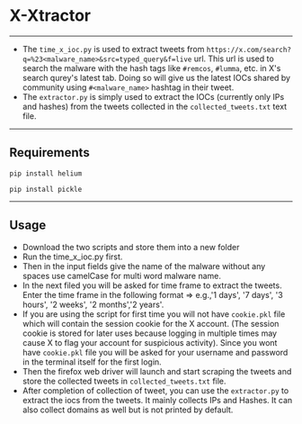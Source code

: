 # X-Xtractor
---

- The `time_x_ioc.py` is used to extract tweets from `https://x.com/search?q=%23<malware_name>&src=typed_query&f=live` url. This url is used to search the malware with the hash tags like `#remcos`, `#lumma`, etc. in X's search qurey's latest tab. Doing so will give us the latest IOCs shared by community using `#<malware_name>` hashtag in their tweet.
- The `extractor.py` is simply used to extract the IOCs (currently only IPs and hashes) from the tweets collected in the `collected_tweets.txt` text file.
---
## Requirements

```
pip install helium
```

```
pip install pickle
```

---
## Usage
- Download the two scripts and store them into a new folder
- Run the time_x_ioc.py first.
- Then in the input fields give the name of the malware without any spaces use camelCase for multi word malware name.
- In the next filed you will be asked for time frame to extract the tweets. Enter the time frame in the following format => e.g.,'1 days', '7 days', '3 hours', '2 weeks', '2 months','2 years'.
- If you are using the script for first time you will not have `cookie.pkl` file which will contain the session cookie for the X account. (The session cookie is stored for later uses because logging in multiple times may cause X to flag your account for suspicious activity). Since you wont have `cookie.pkl` file you will be asked for your username and password in the terminal itself for the first login.
- Then the firefox web driver will launch and start scraping the tweets and store the collected tweets in `collected_tweets.txt` file.
- After completion of collection of tweet, you can use the `extractor.py` to extract the iocs from the tweets. It mainly collects IPs and Hashes. It can also collect domains as well but is not printed by default.
